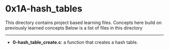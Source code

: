 # 0x1A-hash_tables
This directory contains project based learning files.
Concepts here build on previously learned concepts
Below is a list of files in this directory

---
- **0-hash_table_create.c**: a function that creates a hash table.

